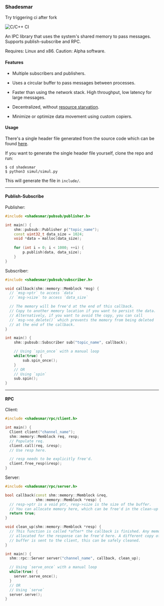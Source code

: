 ### Shadesmar

Try triggering ci after fork

![C/C++ CI](https://github.com/Squadrick/shadesmar/workflows/C/C++%20CI/badge.svg)

An IPC library that uses the system's shared memory to pass messages. Supports
publish-subscribe and RPC.

Requires: Linux and x86.
Caution: Alpha software.

#### Features

* Multiple subscribers and publishers.

* Uses a circular buffer to pass messages between processes.

* Faster than using the network stack. High throughput, low latency for large
  messages.

* Decentralized, without [resource starvation](https://squadrick.github.io/journal/ipc-locks.html).

* Minimize or optimize data movement using custom copiers.

#### Usage

There's a single header file generated from the source code which can be
found [here](https://raw.githubusercontent.com/Squadrick/shadesmar/master/release/shadesmar.h).

If you want to generate the single header file yourself, clone the repo and run:
```
$ cd shadesmar
$ python3 simul/simul.py
```
This will generate the file in `include/`.

---

#### Publish-Subscribe

Publisher:
```c++
#include <shadesmar/pubsub/publisher.h>

int main() {
    shm::pubsub::Publisher p("topic_name");
    const uint32_t data_size = 1024;
    void *data = malloc(data_size);
    
    for (int i = 0; i < 1000; ++i) {
        p.publish(data, data_size);
    }
}
```

Subscriber:
```c++
#include <shadesmar/pubsub/subscriber.h>

void callback(shm::memory::Memblock *msg) {
  // `msg->ptr` to access `data`
  // `msg->size` to access `data_size`

  // The memory will be free'd at the end of this callback.
  // Copy to another memory location if you want to persist the data.
  // Alternatively, if you want to avoid the copy, you can call
  // `msg->no_delete()` which prevents the memory from being deleted
  // at the end of the callback.
}

int main() {
    shm::pubsub::Subscriber sub("topic_name", callback);

    // Using `spin_once` with a manual loop
    while(true) {
        sub.spin_once();
    }
    // OR
    // Using `spin`
    sub.spin();
}
```

---

#### RPC

Client:
```c++
#include <shadesmar/rpc/client.h>

int main() {
  Client client("channel_name");
  shm::memory::Memblock req, resp;
  // Populate req.
  client.call(req, &resp);
  // Use resp here.

  // resp needs to be explicitly free'd.
  client.free_resp(&resp);
}
```

Server:

```c++
#include <shadesmar/rpc/server.h>

bool callback(const shm::memory::Memblock &req,
              shm::memory::Memblock *resp) {
  // resp->ptr is a void ptr, resp->size is the size of the buffer.
  // You can allocate memory here, which can be free'd in the clean-up lambda.
  return true;
}

void clean_up(shm::memory::Memblock *resp) {
  // This function is called *after* the callback is finished. Any memory
  // allocated for the response can be free'd here. A different copy of the
  // buffer is sent to the client, this can be safely cleaned.
}

int main() {
  shm::rpc::Server server("channel_name", callback, clean_up);

  // Using `serve_once` with a manual loop
  while(true) {
    server.serve_once();
  }
  // OR
  // Using `serve`
  server.serve();
}
